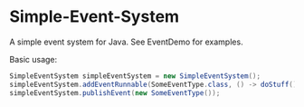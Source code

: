 # Simple-Event-System
A simple event system for Java. See EventDemo for examples.

Basic usage:

```java
SimpleEventSystem simpleEventSystem = new SimpleEventSystem();
simpleEventSystem.addEventRunnable(SomeEventType.class, () -> doStuff());
simpleEventSystem.publishEvent(new SomeEventType());
```
